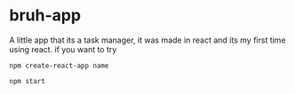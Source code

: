 # bruh-app
A little app that its a task manager, it was made in react and its my first time using react.
if you want to try



```npm create-react-app name```

```npm start```
